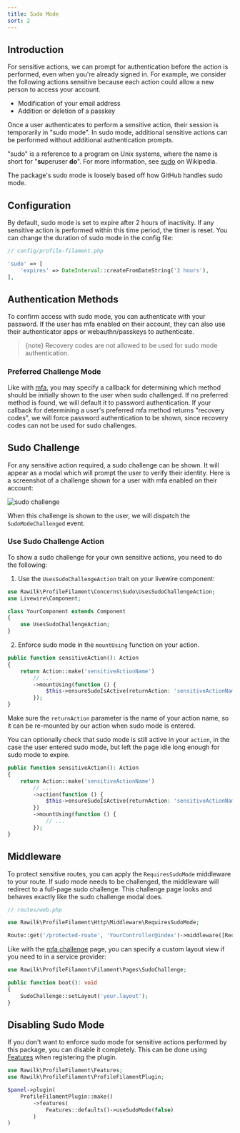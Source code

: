 ```yaml
---
title: Sudo Mode
sort: 2
---
```


## Introduction

For sensitive actions, we can prompt for authentication before the action is performed, even when you're already signed in. For example, we consider the following actions sensitive because each action could allow a new person to access your account.

-   Modification of your email address
-   Addition or deletion of a passkey

Once a user authenticates to perform a sensitive action, their session is temporarily in "sudo mode". In sudo mode, additional sensitive actions can be performed without additional authentication prompts.

"sudo" is a reference to a program on Unix systems, where the name is short for "**su**peruser **do**". For more information, see [sudo](https://en.wikipedia.org/wiki/Sudo) on Wikipedia.

The package's sudo mode is loosely based off how GitHub handles sudo mode.

## Configuration

By default, sudo mode is set to expire after 2 hours of inactivity. If any sensitive action is performed within this time period, the timer is reset. You can change the duration of sudo mode in the config file:

```php
// config/profile-filament.php

'sudo' => [
    'expires' => DateInterval::createFromDateString('2 hours'),
],
```

## Authentication Methods

To confirm access with sudo mode, you can authenticate with your password. If the user has mfa enabled on their account, they can also use their authenticator apps or webauthn/passkeys to authenticate.

> {note} Recovery codes are not allowed to be used for sudo mode authentication.

### Preferred Challenge Mode

Like with [mfa](/docs/profile-filament-plugin/{version}/advanced-usage/mfa#user-content-preferred-mfa-method), you may specify a callback for determining which method should be initially shown to the user when sudo challenged. If no preferred method is found, we will default it to password authentication. If your callback for determining a user's preferred mfa method returns "recovery codes", we will force password authentication to be shown, since recovery codes can not be used for sudo challenges.

## Sudo Challenge

For any sensitive action required, a sudo challenge can be shown. It will appear as a modal which will prompt the user to verify their identity. Here is a screenshot of a challenge shown for a user with mfa enabled on their account:

![sudo challenge](https://github.com/rawilk/profile-filament-plugin/blob/main/assets/images/sudo-challenge.png?raw=true)

When this challenge is shown to the user, we will dispatch the `SudoModeChallenged` event.

### Use Sudo Challenge Action

To show a sudo challenge for your own sensitive actions, you need to do the following:

1. Use the `UsesSudoChallengeAction` trait on your livewire component:

```php
use Rawilk\ProfileFilament\Concerns\Sudo\UsesSudoChallengeAction;
use Livewire\Component;

class YourComponent extends Component
{
    use UsesSudoChallengeAction;
}
```

2. Enforce sudo mode in the `mountUsing` function on your action.

```php
public function sensitiveAction(): Action
{
    return Action::make('sensitiveActionName')
        // ...
        ->mountUsing(function () {
            $this->ensureSudoIsActive(returnAction: 'sensitiveActionName');
        });
}
```

Make sure the `returnAction` parameter is the name of your action name, so it can be re-mounted by our action when sudo mode is entered.

You can optionally check that sudo mode is still active in your `action`, in the case the user entered sudo mode, but left the page idle long enough for sudo mode to expire.

```php
public function sensitiveAction(): Action
{
    return Action::make('sensitiveActionName')
        // ...
        ->action(function () {
            $this->ensureSudoIsActive(returnAction: 'sensitiveActionName');
        })
        ->mountUsing(function () {
            // ...
        });
}
```

## Middleware

To protect sensitive routes, you can apply the `RequiresSudoMode` middleware to your route. If sudo mode needs to be challenged, the middleware will redirect to a full-page sudo challenge. This challenge page looks and behaves exactly like the sudo challenge modal does.

```php
// routes/web.php

use Rawilk\ProfileFilament\Http\Middleware\RequiresSudoMode;

Route::get('/protected-route', 'YourController@index')->middleware([RequiresSudoMode::class]);
```

Like with the [mfa challenge](/docs/profile-filament-plugin/{version}/advanced-usage/mfa#user-content-mfa-challenge) page, you can specify a custom layout view if you need to in a service provider:

```php
use Rawilk\ProfileFilament\Filament\Pages\SudoChallenge;

public function boot(): void
{
    SudoChallenge::setLayout('your.layout');
}
```

## Disabling Sudo Mode

If you don't want to enforce sudo mode for sensitive actions performed by this package, you can disable it completely. This can be done using [Features](/docs/profile-filament-plugin/{version}/customizations/features) when registering the plugin.

```php
use Rawilk\ProfileFilament\Features;
use Rawilk\ProfileFilament\ProfileFilamentPlugin;

$panel->plugin(
    ProfileFilamentPlugin::make()
        ->features(
            Features::defaults()->useSudoMode(false)
        )
)
```
